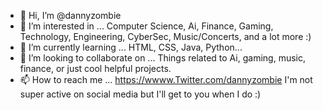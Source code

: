 - 👋 Hi, I’m @dannyzombie
- 👀 I’m interested in ... Computer Science, Ai, Finance, Gaming, Technology, Engineering, CyberSec, Music/Concerts, and a lot more :)
- 🌱 I’m currently learning ... HTML, CSS, Java, Python...
- 💞️ I’m looking to collaborate on ... Things related to Ai, gaming, music, finance, or just cool helpful projects.
- 📫 How to reach me ... https://wwww.Twitter.com/dannyzombie I'm not super active on social media but I'll get to you when I do :)

<!---
dannyzombie/dannyzombie is a ✨ special ✨ repository because its `README.md` (this file) appears on your GitHub profile.
You can click the Preview link to take a look at your changes.
--->
